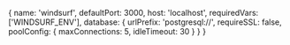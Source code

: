 {
  name: 'windsurf',
  defaultPort: 3000,
  host: 'localhost',
  requiredVars: ['WINDSURF_ENV'],
  database: {
    urlPrefix: 'postgresql://',
    requireSSL: false,
    poolConfig: {
      maxConnections: 5,
      idleTimeout: 30
    }
  }
}